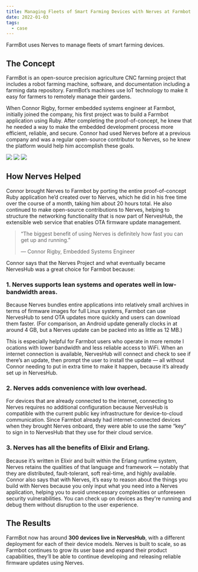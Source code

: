 ```yaml
---
title: Managing Fleets of Smart Farming Devices with Nerves at Farmbot
date: 2022-01-03
tags:
  - case
---
```


FarmBot uses Nerves to manage fleets of smart farming devices.

<!--more-->

## The Concept

FarmBot is an open-source precision agriculture CNC farming project that
includes a robot farming machine, software, and documentation including a
farming data repository. FarmBot’s machines use IoT technology to make it easy
for farmers to remotely manage their gardens.

When Connor Rigby, former embedded systems engineer at Farmbot, initially
joined the company, his first project was to build a Farmbot application
using Ruby. After completing the proof-of-concept, he knew that he needed a
way to make the embedded development process more efficient, reliable, and
secure. Connor had used Nerves before at a previous company and was a regular
open-source contributor to Nerves, so he knew the platform would help him
accomplish these goals.

![](/nerves_website_next/img/Farmbot-case-1.jpg)
![](/nerves_website_next/img/Farmbot-case-2.jpg)
![](/nerves_website_next/img/Farmbot-case-3.jpg)

## How Nerves Helped

Connor brought Nerves to Farmbot by porting the entire proof-of-concept Ruby
application he’d created over to Nerves, which he did in his free time over
the course of a month, taking him about 20 hours total. He also continued to
make open-source contributions to Nerves, helping to structure the networking
functionality that is now part of NervesHub, the extensible web service that
enables OTA firmware update management.

> “The biggest benefit of using Nerves is definitely how fast you can get up and running.”
>
> — Connor Rigby, Embedded Systems Engineer

Connor says that the Nerves Project and what eventually became NervesHub was a
great choice for Farmbot because:

### 1. Nerves supports lean systems and operates well in low-bandwidth areas.

Because Nerves bundles entire applications into relatively small archives in
terms of firmware images for full Linux systems, Farmbot can use NervesHub to
send OTA updates more quickly and users can download them faster. (For
comparison, an Android update generally clocks in at around 4 GB, but a
Nerves update can be packed into as little as 12 MB.)

This is especially helpful for Farmbot users who operate in more remote l
ocations with lower bandwidth and less reliable access to WiFi. When an
internet connection is available, NervesHub will connect and check to see if
there’s an update, then prompt the user to install the update — all without
Connor needing to put in extra time to make it happen, because it’s already
set up in NervesHub.

### 2. Nerves adds convenience with low overhead.

For devices that are already connected to the internet, connecting to Nerves
requires no additional configuration because NervesHub is compatible with the
current public key infrastructure for device-to-cloud communication. Since
Farmbot already had internet-connected devices when they brought Nerves onboard,
they were able to use the same “key” to sign in to NervesHub that they use for
their cloud service.

### 3. Nerves has all the benefits of Elixir and Erlang.

Because it’s written in Elixir and built within the Erlang runtime system,
Nerves retains the qualities of that language and framework — notably that they
are distributed, fault-tolerant, soft real-time, and highly available. Connor
also says that with Nerves, it’s easy to reason about the things you build
with Nerves because you only input what you need into a Nerves application,
helping you to avoid unnecessary complexities or unforeseen security
vulnerabilities. You can check up on devices as they're running and debug
them without disruption to the user experience.

## The Results

FarmBot now has around **300 devices live in NervesHub**, with a different
deployment for each of their device models. Nerves is built to scale, so as
Farmbot continues to grow its user base and expand their product capabilities,
they’ll be able to continue developing and releasing reliable firmware
updates using Nerves.
